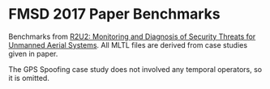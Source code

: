 # FMSD 2017 Paper Benchmarks

Benchmarks from [R2U2: Monitoring and Diagnosis of Security Threats for Unmanned Aerial Systems](https://research.temporallogic.org/papers/MRS17_FMSD.pdf). All MLTL files are derived from case studies given in paper.

The GPS Spoofing case study does not involved any temporal operators, so it is omitted.